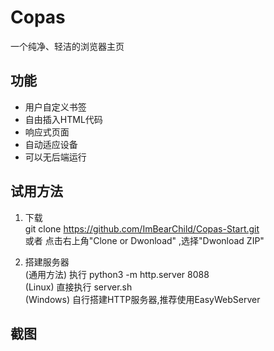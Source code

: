 # Copas
一个纯净、轻洁的浏览器主页
## 功能
* 用户自定义书签
* 自由插入HTML代码
* 响应式页面
* 自动适应设备
* 可以无后端运行
## 试用方法
1. 下载  
   git clone https://github.com/ImBearChild/Copas-Start.git  
   或者 点击右上角"Clone or Dwonload" ,选择"Dwonload ZIP"
   
2. 搭建服务器  
   (通用方法) 执行 python3 -m http.server 8088  
   (Linux) 直接执行 server.sh  
   (Windows) 自行搭建HTTP服务器,推荐使用EasyWebServer  
## 截图

